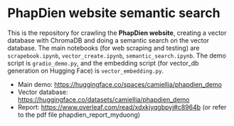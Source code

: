 # PhapDien website semantic search

This is the repository for crawling the **PhapDien website**, creating a vector database with ChromaDB and doing a semantic search on the vector database. The main notebooks (for web scraping and testing) are `scrapebook.ipynb`, `vector_create.ipynb`, `semantic_search.ipynb`. The demo script is `gradio_demo.py`, and the embedding script (for vector_db generation on Hugging Face) is `vector_embedding.py`.

- Main demo: https://huggingface.co/spaces/camiellia/phapdien_demo
- Vector database: https://huggingface.co/datasets/camiellia/phapdien_demo
- Report: https://www.overleaf.com/read/xdxkjyqgbpyj#c8964b (or refer to the pdf file phapdien_report_myduong)

